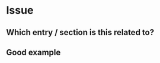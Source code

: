 <!--
Please log a separate GitHub issue for each comment.
-->

# Issue
<!--
Briefly, what is the problem? What do you need?
-->

## Which entry / section is this related to?
<!-- For example: Hyperlinks -->

## Good example
<!-- Have you seen style content elsewhere we should look at? -->
